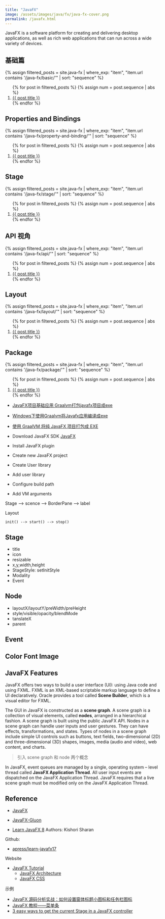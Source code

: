 ```yaml
---
title: "JavaFX"
image: /assets/images/java/fx/java-fx-cover.png
permalink: /javafx.html
---
```


JavaFX is a software platform for creating and delivering desktop applications,
as well as rich web applications that can run across a wide variety of devices.

## 基础篇

{%
assign filtered_posts = site.java-fx |
where_exp: "item", "item.url contains '/java-fx/basic/'" |
sort: "sequence"
%}
<ol>
    {% for post in filtered_posts %}
    {% assign num = post.sequence | abs %}
    <li>
        <a href="{{ post.url }}">{{ post.title }}</a>
    </li>
    {% endfor %}
</ol>

## Properties and Bindings

{%
assign filtered_posts = site.java-fx |
where_exp: "item", "item.url contains '/java-fx/property-and-binding/'" |
sort: "sequence"
%}
<ol>
    {% for post in filtered_posts %}
    {% assign num = post.sequence | abs %}
    <li>
        <a href="{{ post.url }}">{{ post.title }}</a>
    </li>
    {% endfor %}
</ol>

## Stage

{%
assign filtered_posts = site.java-fx |
where_exp: "item", "item.url contains '/java-fx/stage/'" |
sort: "sequence"
%}
<ol>
    {% for post in filtered_posts %}
    {% assign num = post.sequence | abs %}
    <li>
        <a href="{{ post.url }}">{{ post.title }}</a>
    </li>
    {% endfor %}
</ol>

## API 视角

{%
assign filtered_posts = site.java-fx |
where_exp: "item", "item.url contains '/java-fx/api/'" |
sort: "sequence"
%}
<ol>
    {% for post in filtered_posts %}
    {% assign num = post.sequence | abs %}
    <li>
        <a href="{{ post.url }}">{{ post.title }}</a>
    </li>
    {% endfor %}
</ol>

## Layout

{%
assign filtered_posts = site.java-fx |
where_exp: "item", "item.url contains '/java-fx/layout/'" |
sort: "sequence"
%}
<ol>
    {% for post in filtered_posts %}
    {% assign num = post.sequence | abs %}
    <li>
        <a href="{{ post.url }}">{{ post.title }}</a>
    </li>
    {% endfor %}
</ol>

## Package

{%
assign filtered_posts = site.java-fx |
where_exp: "item", "item.url contains '/java-fx/package/'" |
sort: "sequence"
%}
<ol>
    {% for post in filtered_posts %}
    {% assign num = post.sequence | abs %}
    <li>
        <a href="{{ post.url }}">{{ post.title }}</a>
    </li>
    {% endfor %}
</ol>

- [JavaFX项目基础应用 Graalvm打包javafx项目成exe](https://blog.csdn.net/ailice001/article/details/123167937)
- [Windows下使用Graalvm将Javafx应用编译成exe](https://www.cnblogs.com/dehai/p/14258391.html)
- [使用 GraalVM 将纯 JavaFX 项目打包成 EXE](https://blog.csdn.net/wangpaiblog/article/details/122850438)

- Download JavaFX SDK [JavaFX](https://openjfx.io/)
- Install JavaFX plugin
- Create new JavaFX project
- Create User library
- Add user library
- Configure build path
- Add VM arguments


Stage --> scence --> BorderPane --> label

Layout


```text
init() --> start() --> stop()
```

## Stage

- title
- icon
- resizable
- x,y,width,height
- StageStyle: setInitStyle
- Modality
- Event




## Node

- layoutX/layoutY/preWidth/preHeight
- style/visible/opacity/blendMode
- tanslateX
- parent

## Event

## Color Font Image

## JavaFX Features

JavaFX offers two ways to build a user interface (UI): using Java code and using FXML.
FXML is an XML-based scriptable markup language to define a UI declaratively.
Oracle provides a tool called **Scene Builder**, which is a visual editor for FXML.

The GUI in JavaFX is constructed as a **scene graph**.
A scene graph is a collection of visual elements, called **nodes**, arranged in a hierarchical fashion.
A scene graph is built using the public JavaFX API.
Nodes in a scene graph can handle user inputs and user gestures.
They can have effects, transformations, and states.
Types of nodes in a scene graph include
simple UI controls such as buttons, text fields, two-dimensional (2D) and three-dimensional (3D) shapes,
images, media (audio and video), web content, and charts.

> 引入 scene graph 和 node 两个概念

In JavaFX, event queues are managed by a single, operating system – level thread called **JavaFX Application Thread**.
All user input events are dispatched on the JavaFX Application Thread.
JavaFX requires that a live scene graph must be modified only on the JavaFX Application Thread.



## Reference

- [JavaFX](https://openjfx.io/)
- [JavaFX-Gluon](https://gluonhq.com/products/javafx/)

- [Learn JavaFX 8](https://link.springer.com/book/10.1007/978-1-4842-1142-7) Authors: Kishori Sharan

Github:

- [apress/learn-javafx17](https://github.com/apress/learn-javafx17)

Website

- [JavaFX Tutorial](https://www.javatpoint.com/javafx-tutorial)
  - [JavaFX Architecture](https://www.javatpoint.com/javafx-architecture)
  - [JavaFX CSS](https://www.javatpoint.com/javafx-css)

示例

- [JavaFX 源码分析实战：如何设置窗体标题小图标和任务栏图标](https://eguid.blog.csdn.net/article/details/115209658)
- [JavaFX 教程——菜单条](https://baijiahao.baidu.com/s?id=1720354106499120541&wfr=spider&for=pc)
- [3 easy ways to get the current Stage in a JavaFX controller](https://zditect.com/code/java/3-easy-ways-to-get-the-current-stage-in-a-javafx-controller.html)


